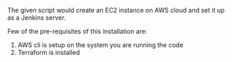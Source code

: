 The given script would create an EC2 instance on AWS cloud and set it up as a Jenkins server.

Few of the pre-requisites of this installation are:

1. AWS cli is setup on the system you are running the code
2. Terraform is installed
